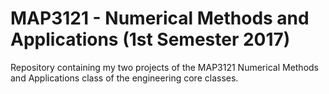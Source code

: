 # MAP3121 - Numerical Methods and Applications (1st Semester 2017)
Repository containing my two projects of the MAP3121 Numerical Methods and Applications class of the engineering core classes.
